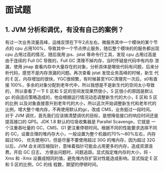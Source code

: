 # 面试题
## 1. JVM 分析和调优，有没有自己的案例？
有过一次业务流量高峰，运维反馈在下午2点左右，微服务其中一个模块的某个节点的 cpu 占用100%，导致其中一个节点停止服务，随后整个模块的的服务都出现 cpu 
占用过高的情况，随后我用 jps、jstat 等命令行工具，发现 cpu 占用过高是由于连续的 Full GC 导致的，Full GC 清理不掉内存，当时怀疑是代码中有内存
泄漏，使用 jmap 查看内存中大量存在的对象，分析具体是哪些代码有问题，后来分析代码，感觉不是内存泄漏的问题。再次查看 jstat 发现业务高峰的时候，新生
代的 E 区，内存增加的很快，YGC很频繁，有时候甚至YGC清理完一次后，s0有直接 100%，多余的对象分配到老年代中，所以我想是不是新生代的空间太小导致的，
所以查看了一下 E 区和 S 区的空间发现果然很小，S 区很小的原因是默认 gc 的自适应策略造成的，他会根据运行情况动态调整新生代的大小，E 区和 S 区的比例
以及对象直接晋升到老年代的大小，所以这次开始调整新生代和老年代的比例，增大整个堆内存，不再使用默认的gc，改成 CMS，业务挺过一段时间。
对于 JVM 调优，首先我们应该搞清楚调优的目标，是想降低接口的响应时间还是提高接口的 QPS。JDK 1.8 默认的垃圾收集器是 Parallel Scavenge，它就是
一个注重吞吐量的 GC，CMS、G1 更注重停顿时间。根据不同的性能要求选择不同的 GC，设置合理的堆内存大小，一般设置为整个机器的70%～80%左右，内存超过16G，
优先使用G1，但是尽量不要使用超过 30G 的堆内存，因为超过 32G 以后，JVM 会关闭压缩指针，意味着指针可能会占用更多的内存，造成资源浪费。开启 GC 日志，
方便出问题时，问题追踪。显式指定堆内存的大小，将 -Xms 和 -Xmx 设置成相同的值，避免堆内存扩容对性能造成影响。显式指定 E 区和 S 区的比例，GC 的线
程数，期望的停顿时间。

